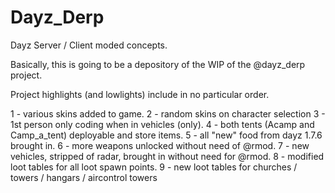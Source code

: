 Dayz_Derp
=========

Dayz Server / Client moded concepts.

Basically, this is going to be a depository of the WIP of the @dayz_derp project.

Project highlights (and lowlights) include in no particular order.

1 - various skins added to game.
2 - random skins on character selection
3 - 1st person only coding when in vehicles (only).
4 - both tents (Acamp and Camp_a_tent) deployable and store items.
5 - all "new" food from dayz 1.7.6 brought in.
6 - more weapons unlocked without need of @rmod.
7 - new vehicles, stripped of radar, brought in without need for @rmod.
8 - modified loot tables for all loot spawn points.
9 - new loot tables for churches / towers / hangars / aircontrol towers
<more to follow when I think of more crap to add>

